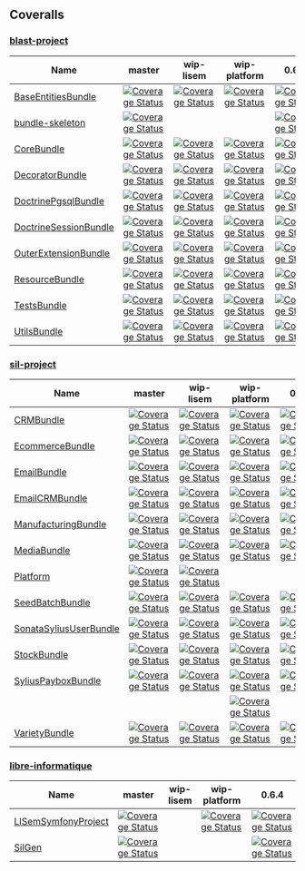## Coveralls #

### [blast-project](https://github.com/blast-project/) #
 | Name | master | wip-lisem | wip-platform | 0.6.4 | 
 | -- | -- | -- | -- | -- | 
 | [BaseEntitiesBundle](https://github.com/blast-project/BaseEntitiesBundle) |  [![Coverage Status](https://coveralls.io/repos/github/blast-project/BaseEntitiesBundle/badge.svg?branch=master)](https://coveralls.io/github/blast-project/BaseEntitiesBundle?branch=master)  |  [![Coverage Status](https://coveralls.io/repos/github/blast-project/BaseEntitiesBundle/badge.svg?branch=wip-lisem)](https://coveralls.io/github/blast-project/BaseEntitiesBundle?branch=wip-lisem)  |  [![Coverage Status](https://coveralls.io/repos/github/blast-project/BaseEntitiesBundle/badge.svg?branch=wip-platform)](https://coveralls.io/github/blast-project/BaseEntitiesBundle?branch=wip-platform)  |  [![Coverage Status](https://coveralls.io/repos/github/blast-project/BaseEntitiesBundle/badge.svg?branch=0.6.4)](https://coveralls.io/github/blast-project/BaseEntitiesBundle?branch=0.6.4)  | 
 | [bundle-skeleton](https://github.com/blast-project/bundle-skeleton) |  [![Coverage Status](https://coveralls.io/repos/github/blast-project/bundle-skeleton/badge.svg?branch=master)](https://coveralls.io/github/blast-project/bundle-skeleton?branch=master)  |  |  |  [![Coverage Status](https://coveralls.io/repos/github/blast-project/bundle-skeleton/badge.svg?branch=0.6.4)](https://coveralls.io/github/blast-project/bundle-skeleton?branch=0.6.4)  | 
 | [CoreBundle](https://github.com/blast-project/CoreBundle) |  [![Coverage Status](https://coveralls.io/repos/github/blast-project/CoreBundle/badge.svg?branch=master)](https://coveralls.io/github/blast-project/CoreBundle?branch=master)  |  [![Coverage Status](https://coveralls.io/repos/github/blast-project/CoreBundle/badge.svg?branch=wip-lisem)](https://coveralls.io/github/blast-project/CoreBundle?branch=wip-lisem)  |  [![Coverage Status](https://coveralls.io/repos/github/blast-project/CoreBundle/badge.svg?branch=wip-platform)](https://coveralls.io/github/blast-project/CoreBundle?branch=wip-platform)  |  [![Coverage Status](https://coveralls.io/repos/github/blast-project/CoreBundle/badge.svg?branch=0.6.4)](https://coveralls.io/github/blast-project/CoreBundle?branch=0.6.4)  | 
 | [DecoratorBundle](https://github.com/blast-project/DecoratorBundle) |  [![Coverage Status](https://coveralls.io/repos/github/blast-project/DecoratorBundle/badge.svg?branch=master)](https://coveralls.io/github/blast-project/DecoratorBundle?branch=master)  |  [![Coverage Status](https://coveralls.io/repos/github/blast-project/DecoratorBundle/badge.svg?branch=wip-lisem)](https://coveralls.io/github/blast-project/DecoratorBundle?branch=wip-lisem)  |  [![Coverage Status](https://coveralls.io/repos/github/blast-project/DecoratorBundle/badge.svg?branch=wip-platform)](https://coveralls.io/github/blast-project/DecoratorBundle?branch=wip-platform)  |  [![Coverage Status](https://coveralls.io/repos/github/blast-project/DecoratorBundle/badge.svg?branch=0.6.4)](https://coveralls.io/github/blast-project/DecoratorBundle?branch=0.6.4)  | 
 | [DoctrinePgsqlBundle](https://github.com/blast-project/DoctrinePgsqlBundle) |  [![Coverage Status](https://coveralls.io/repos/github/blast-project/DoctrinePgsqlBundle/badge.svg?branch=master)](https://coveralls.io/github/blast-project/DoctrinePgsqlBundle?branch=master)  |  [![Coverage Status](https://coveralls.io/repos/github/blast-project/DoctrinePgsqlBundle/badge.svg?branch=wip-lisem)](https://coveralls.io/github/blast-project/DoctrinePgsqlBundle?branch=wip-lisem)  |  [![Coverage Status](https://coveralls.io/repos/github/blast-project/DoctrinePgsqlBundle/badge.svg?branch=wip-platform)](https://coveralls.io/github/blast-project/DoctrinePgsqlBundle?branch=wip-platform)  |  [![Coverage Status](https://coveralls.io/repos/github/blast-project/DoctrinePgsqlBundle/badge.svg?branch=0.6.4)](https://coveralls.io/github/blast-project/DoctrinePgsqlBundle?branch=0.6.4)  | 
 | [DoctrineSessionBundle](https://github.com/blast-project/DoctrineSessionBundle) |  [![Coverage Status](https://coveralls.io/repos/github/blast-project/DoctrineSessionBundle/badge.svg?branch=master)](https://coveralls.io/github/blast-project/DoctrineSessionBundle?branch=master)  |  [![Coverage Status](https://coveralls.io/repos/github/blast-project/DoctrineSessionBundle/badge.svg?branch=wip-lisem)](https://coveralls.io/github/blast-project/DoctrineSessionBundle?branch=wip-lisem)  |  [![Coverage Status](https://coveralls.io/repos/github/blast-project/DoctrineSessionBundle/badge.svg?branch=wip-platform)](https://coveralls.io/github/blast-project/DoctrineSessionBundle?branch=wip-platform)  |  [![Coverage Status](https://coveralls.io/repos/github/blast-project/DoctrineSessionBundle/badge.svg?branch=0.6.4)](https://coveralls.io/github/blast-project/DoctrineSessionBundle?branch=0.6.4)  | 
 | [OuterExtensionBundle](https://github.com/blast-project/OuterExtensionBundle) |  [![Coverage Status](https://coveralls.io/repos/github/blast-project/OuterExtensionBundle/badge.svg?branch=master)](https://coveralls.io/github/blast-project/OuterExtensionBundle?branch=master)  |  [![Coverage Status](https://coveralls.io/repos/github/blast-project/OuterExtensionBundle/badge.svg?branch=wip-lisem)](https://coveralls.io/github/blast-project/OuterExtensionBundle?branch=wip-lisem)  |  [![Coverage Status](https://coveralls.io/repos/github/blast-project/OuterExtensionBundle/badge.svg?branch=wip-platform)](https://coveralls.io/github/blast-project/OuterExtensionBundle?branch=wip-platform)  |  [![Coverage Status](https://coveralls.io/repos/github/blast-project/OuterExtensionBundle/badge.svg?branch=0.6.4)](https://coveralls.io/github/blast-project/OuterExtensionBundle?branch=0.6.4)  | 
 | [ResourceBundle](https://github.com/blast-project/ResourceBundle) |  [![Coverage Status](https://coveralls.io/repos/github/blast-project/ResourceBundle/badge.svg?branch=master)](https://coveralls.io/github/blast-project/ResourceBundle?branch=master)  |  [![Coverage Status](https://coveralls.io/repos/github/blast-project/ResourceBundle/badge.svg?branch=wip-lisem)](https://coveralls.io/github/blast-project/ResourceBundle?branch=wip-lisem)  |  [![Coverage Status](https://coveralls.io/repos/github/blast-project/ResourceBundle/badge.svg?branch=wip-platform)](https://coveralls.io/github/blast-project/ResourceBundle?branch=wip-platform)  |  [![Coverage Status](https://coveralls.io/repos/github/blast-project/ResourceBundle/badge.svg?branch=0.6.4)](https://coveralls.io/github/blast-project/ResourceBundle?branch=0.6.4)  | 
 | [TestsBundle](https://github.com/blast-project/TestsBundle) |  [![Coverage Status](https://coveralls.io/repos/github/blast-project/TestsBundle/badge.svg?branch=master)](https://coveralls.io/github/blast-project/TestsBundle?branch=master)  |  [![Coverage Status](https://coveralls.io/repos/github/blast-project/TestsBundle/badge.svg?branch=wip-lisem)](https://coveralls.io/github/blast-project/TestsBundle?branch=wip-lisem)  |  [![Coverage Status](https://coveralls.io/repos/github/blast-project/TestsBundle/badge.svg?branch=wip-platform)](https://coveralls.io/github/blast-project/TestsBundle?branch=wip-platform)  |  [![Coverage Status](https://coveralls.io/repos/github/blast-project/TestsBundle/badge.svg?branch=0.6.4)](https://coveralls.io/github/blast-project/TestsBundle?branch=0.6.4)  | 
 | [UtilsBundle](https://github.com/blast-project/UtilsBundle) |  [![Coverage Status](https://coveralls.io/repos/github/blast-project/UtilsBundle/badge.svg?branch=master)](https://coveralls.io/github/blast-project/UtilsBundle?branch=master)  |  [![Coverage Status](https://coveralls.io/repos/github/blast-project/UtilsBundle/badge.svg?branch=wip-lisem)](https://coveralls.io/github/blast-project/UtilsBundle?branch=wip-lisem)  |  [![Coverage Status](https://coveralls.io/repos/github/blast-project/UtilsBundle/badge.svg?branch=wip-platform)](https://coveralls.io/github/blast-project/UtilsBundle?branch=wip-platform)  |  [![Coverage Status](https://coveralls.io/repos/github/blast-project/UtilsBundle/badge.svg?branch=0.6.4)](https://coveralls.io/github/blast-project/UtilsBundle?branch=0.6.4)  | 

### [sil-project](https://github.com/sil-project/) #
 | Name | master | wip-lisem | wip-platform | 0.6.4 | 
 | -- | -- | -- | -- | -- | 
 | [CRMBundle](https://github.com/sil-project/CRMBundle) |  [![Coverage Status](https://coveralls.io/repos/github/sil-project/CRMBundle/badge.svg?branch=master)](https://coveralls.io/github/sil-project/CRMBundle?branch=master)  |  [![Coverage Status](https://coveralls.io/repos/github/sil-project/CRMBundle/badge.svg?branch=wip-lisem)](https://coveralls.io/github/sil-project/CRMBundle?branch=wip-lisem)  |  [![Coverage Status](https://coveralls.io/repos/github/sil-project/CRMBundle/badge.svg?branch=wip-platform)](https://coveralls.io/github/sil-project/CRMBundle?branch=wip-platform)  |  [![Coverage Status](https://coveralls.io/repos/github/sil-project/CRMBundle/badge.svg?branch=0.6.4)](https://coveralls.io/github/sil-project/CRMBundle?branch=0.6.4)  | 
 | [EcommerceBundle](https://github.com/sil-project/EcommerceBundle) |  [![Coverage Status](https://coveralls.io/repos/github/sil-project/EcommerceBundle/badge.svg?branch=master)](https://coveralls.io/github/sil-project/EcommerceBundle?branch=master)  |  [![Coverage Status](https://coveralls.io/repos/github/sil-project/EcommerceBundle/badge.svg?branch=wip-lisem)](https://coveralls.io/github/sil-project/EcommerceBundle?branch=wip-lisem)  |  [![Coverage Status](https://coveralls.io/repos/github/sil-project/EcommerceBundle/badge.svg?branch=wip-platform)](https://coveralls.io/github/sil-project/EcommerceBundle?branch=wip-platform)  |  [![Coverage Status](https://coveralls.io/repos/github/sil-project/EcommerceBundle/badge.svg?branch=0.6.4)](https://coveralls.io/github/sil-project/EcommerceBundle?branch=0.6.4)  | 
 | [EmailBundle](https://github.com/sil-project/EmailBundle) |  [![Coverage Status](https://coveralls.io/repos/github/sil-project/EmailBundle/badge.svg?branch=master)](https://coveralls.io/github/sil-project/EmailBundle?branch=master)  |  [![Coverage Status](https://coveralls.io/repos/github/sil-project/EmailBundle/badge.svg?branch=wip-lisem)](https://coveralls.io/github/sil-project/EmailBundle?branch=wip-lisem)  |  [![Coverage Status](https://coveralls.io/repos/github/sil-project/EmailBundle/badge.svg?branch=wip-platform)](https://coveralls.io/github/sil-project/EmailBundle?branch=wip-platform)  |  [![Coverage Status](https://coveralls.io/repos/github/sil-project/EmailBundle/badge.svg?branch=0.6.4)](https://coveralls.io/github/sil-project/EmailBundle?branch=0.6.4)  | 
 | [EmailCRMBundle](https://github.com/sil-project/EmailCRMBundle) |  [![Coverage Status](https://coveralls.io/repos/github/sil-project/EmailCRMBundle/badge.svg?branch=master)](https://coveralls.io/github/sil-project/EmailCRMBundle?branch=master)  |  [![Coverage Status](https://coveralls.io/repos/github/sil-project/EmailCRMBundle/badge.svg?branch=wip-lisem)](https://coveralls.io/github/sil-project/EmailCRMBundle?branch=wip-lisem)  |  [![Coverage Status](https://coveralls.io/repos/github/sil-project/EmailCRMBundle/badge.svg?branch=wip-platform)](https://coveralls.io/github/sil-project/EmailCRMBundle?branch=wip-platform)  |  [![Coverage Status](https://coveralls.io/repos/github/sil-project/EmailCRMBundle/badge.svg?branch=0.6.4)](https://coveralls.io/github/sil-project/EmailCRMBundle?branch=0.6.4)  | 
 | [ManufacturingBundle](https://github.com/sil-project/ManufacturingBundle) |  [![Coverage Status](https://coveralls.io/repos/github/sil-project/ManufacturingBundle/badge.svg?branch=master)](https://coveralls.io/github/sil-project/ManufacturingBundle?branch=master)  |  [![Coverage Status](https://coveralls.io/repos/github/sil-project/ManufacturingBundle/badge.svg?branch=wip-lisem)](https://coveralls.io/github/sil-project/ManufacturingBundle?branch=wip-lisem)  |  [![Coverage Status](https://coveralls.io/repos/github/sil-project/ManufacturingBundle/badge.svg?branch=wip-platform)](https://coveralls.io/github/sil-project/ManufacturingBundle?branch=wip-platform)  |  [![Coverage Status](https://coveralls.io/repos/github/sil-project/ManufacturingBundle/badge.svg?branch=0.6.4)](https://coveralls.io/github/sil-project/ManufacturingBundle?branch=0.6.4)  | 
 | [MediaBundle](https://github.com/sil-project/MediaBundle) |  [![Coverage Status](https://coveralls.io/repos/github/sil-project/MediaBundle/badge.svg?branch=master)](https://coveralls.io/github/sil-project/MediaBundle?branch=master)  |  [![Coverage Status](https://coveralls.io/repos/github/sil-project/MediaBundle/badge.svg?branch=wip-lisem)](https://coveralls.io/github/sil-project/MediaBundle?branch=wip-lisem)  |  [![Coverage Status](https://coveralls.io/repos/github/sil-project/MediaBundle/badge.svg?branch=wip-platform)](https://coveralls.io/github/sil-project/MediaBundle?branch=wip-platform)  |  [![Coverage Status](https://coveralls.io/repos/github/sil-project/MediaBundle/badge.svg?branch=0.6.4)](https://coveralls.io/github/sil-project/MediaBundle?branch=0.6.4)  | 
 | [Platform](https://github.com/sil-project/Platform) |  [![Coverage Status](https://coveralls.io/repos/github/sil-project/Platform/badge.svg?branch=master)](https://coveralls.io/github/sil-project/Platform?branch=master)  |  [![Coverage Status](https://coveralls.io/repos/github/sil-project/Platform/badge.svg?branch=wip-lisem)](https://coveralls.io/github/sil-project/Platform?branch=wip-lisem)  |  |  | 
 | [SeedBatchBundle](https://github.com/sil-project/SeedBatchBundle) |  [![Coverage Status](https://coveralls.io/repos/github/sil-project/SeedBatchBundle/badge.svg?branch=master)](https://coveralls.io/github/sil-project/SeedBatchBundle?branch=master)  |  [![Coverage Status](https://coveralls.io/repos/github/sil-project/SeedBatchBundle/badge.svg?branch=wip-lisem)](https://coveralls.io/github/sil-project/SeedBatchBundle?branch=wip-lisem)  |  [![Coverage Status](https://coveralls.io/repos/github/sil-project/SeedBatchBundle/badge.svg?branch=wip-platform)](https://coveralls.io/github/sil-project/SeedBatchBundle?branch=wip-platform)  |  [![Coverage Status](https://coveralls.io/repos/github/sil-project/SeedBatchBundle/badge.svg?branch=0.6.4)](https://coveralls.io/github/sil-project/SeedBatchBundle?branch=0.6.4)  | 
 | [SonataSyliusUserBundle](https://github.com/sil-project/SonataSyliusUserBundle) |  [![Coverage Status](https://coveralls.io/repos/github/sil-project/SonataSyliusUserBundle/badge.svg?branch=master)](https://coveralls.io/github/sil-project/SonataSyliusUserBundle?branch=master)  |  [![Coverage Status](https://coveralls.io/repos/github/sil-project/SonataSyliusUserBundle/badge.svg?branch=wip-lisem)](https://coveralls.io/github/sil-project/SonataSyliusUserBundle?branch=wip-lisem)  |  [![Coverage Status](https://coveralls.io/repos/github/sil-project/SonataSyliusUserBundle/badge.svg?branch=wip-platform)](https://coveralls.io/github/sil-project/SonataSyliusUserBundle?branch=wip-platform)  |  [![Coverage Status](https://coveralls.io/repos/github/sil-project/SonataSyliusUserBundle/badge.svg?branch=0.6.4)](https://coveralls.io/github/sil-project/SonataSyliusUserBundle?branch=0.6.4)  | 
 | [StockBundle](https://github.com/sil-project/StockBundle) |  [![Coverage Status](https://coveralls.io/repos/github/sil-project/StockBundle/badge.svg?branch=master)](https://coveralls.io/github/sil-project/StockBundle?branch=master)  |  [![Coverage Status](https://coveralls.io/repos/github/sil-project/StockBundle/badge.svg?branch=wip-lisem)](https://coveralls.io/github/sil-project/StockBundle?branch=wip-lisem)  |  [![Coverage Status](https://coveralls.io/repos/github/sil-project/StockBundle/badge.svg?branch=wip-platform)](https://coveralls.io/github/sil-project/StockBundle?branch=wip-platform)  |  [![Coverage Status](https://coveralls.io/repos/github/sil-project/StockBundle/badge.svg?branch=0.6.4)](https://coveralls.io/github/sil-project/StockBundle?branch=0.6.4)  | 
 | [SyliusPayboxBundle](https://github.com/sil-project/SyliusPayboxBundle) |  [![Coverage Status](https://coveralls.io/repos/github/sil-project/SyliusPayboxBundle/badge.svg?branch=master)](https://coveralls.io/github/sil-project/SyliusPayboxBundle?branch=master)  |  [![Coverage Status](https://coveralls.io/repos/github/sil-project/SyliusPayboxBundle/badge.svg?branch=wip-lisem)](https://coveralls.io/github/sil-project/SyliusPayboxBundle?branch=wip-lisem)  |  [![Coverage Status](https://coveralls.io/repos/github/sil-project/SyliusPayboxBundle/badge.svg?branch=wip-platform)](https://coveralls.io/github/sil-project/SyliusPayboxBundle?branch=wip-platform)  |  [![Coverage Status](https://coveralls.io/repos/github/sil-project/SyliusPayboxBundle/badge.svg?branch=0.6.4)](https://coveralls.io/github/sil-project/SyliusPayboxBundle?branch=0.6.4)  | 
 |  |  |  |  [![Coverage Status](https://coveralls.io/repos/github/sil-project/Uom/badge.svg?branch=wip-platform)](https://coveralls.io/github/sil-project/Uom?branch=wip-platform)  |  | 
 | [VarietyBundle](https://github.com/sil-project/VarietyBundle) |  [![Coverage Status](https://coveralls.io/repos/github/sil-project/VarietyBundle/badge.svg?branch=master)](https://coveralls.io/github/sil-project/VarietyBundle?branch=master)  |  [![Coverage Status](https://coveralls.io/repos/github/sil-project/VarietyBundle/badge.svg?branch=wip-lisem)](https://coveralls.io/github/sil-project/VarietyBundle?branch=wip-lisem)  |  [![Coverage Status](https://coveralls.io/repos/github/sil-project/VarietyBundle/badge.svg?branch=wip-platform)](https://coveralls.io/github/sil-project/VarietyBundle?branch=wip-platform)  |  [![Coverage Status](https://coveralls.io/repos/github/sil-project/VarietyBundle/badge.svg?branch=0.6.4)](https://coveralls.io/github/sil-project/VarietyBundle?branch=0.6.4)  | 

### [libre-informatique](https://github.com/libre-informatique/) #
 | Name | master | wip-lisem | wip-platform | 0.6.4 | 
 | -- | -- | -- | -- | -- | 
 | [LISemSymfonyProject](https://github.com/libre-informatique/LISemSymfonyProject) |  [![Coverage Status](https://coveralls.io/repos/github/libre-informatique/LISemSymfonyProject/badge.svg?branch=master)](https://coveralls.io/github/libre-informatique/LISemSymfonyProject?branch=master)  |  |  [![Coverage Status](https://coveralls.io/repos/github/libre-informatique/LISemSymfonyProject/badge.svg?branch=wip-platform)](https://coveralls.io/github/libre-informatique/LISemSymfonyProject?branch=wip-platform)  |  [![Coverage Status](https://coveralls.io/repos/github/libre-informatique/LISemSymfonyProject/badge.svg?branch=0.6.4)](https://coveralls.io/github/libre-informatique/LISemSymfonyProject?branch=0.6.4)  | 
 | [SilGen](https://github.com/libre-informatique/SilGen) |  [![Coverage Status](https://coveralls.io/repos/github/libre-informatique/SilGen/badge.svg?branch=master)](https://coveralls.io/github/libre-informatique/SilGen?branch=master)  |  |  |  [![Coverage Status](https://coveralls.io/repos/github/libre-informatique/SilGen/badge.svg?branch=0.6.4)](https://coveralls.io/github/libre-informatique/SilGen?branch=0.6.4)  | 
